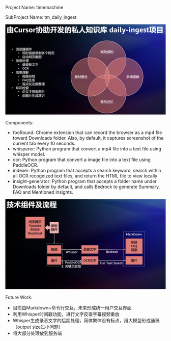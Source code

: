 Project Name: timemachine

SubProject Name: tm_daily_ingest

![Intro](document/Intro.png)

Components:

* fooRound: Chrome extension that can record the browser as a mp4 file toward Downloads folder. Also, by default, it captures screenshot of the current tab every 10 seconds.
* whisperer: Python program that convert a mp4 file into a text file using whisper model.
* ocr: Python program that convert a image file into a text file using PaddleOCR.
* indexer: Python program that accepts a search keyword, search within all OCR recognized text files, and return the HTML file to view locally
* insight-generator: Python program that accepts a folder name under Downloads folder by default, and calls Bedrock to generate Summary, FAQ and Mentioned Insights.

![Workflow](document/Workflow.png)

Future Work:

* 目前由Markdown+命令行交互，未来形成统一用户交互界面
* 利用Whisper时间戳功能，进行文字反查字幕视频重放
* Whisper生成录音文字的后期处理，简体繁体没有标点，用大模型形成通稿（output size过小问题）
* 将大部分处理放到服务端
